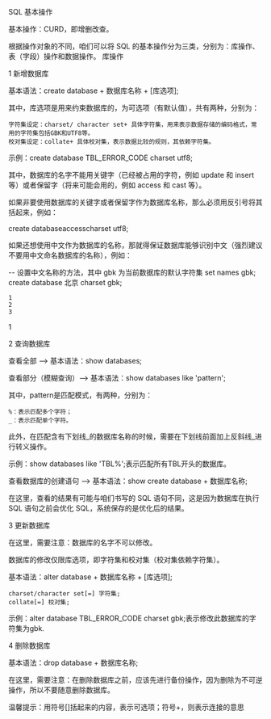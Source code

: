 SQL 基本操作

基本操作：CURD，即增删改查。

根据操作对象的不同，咱们可以将 SQL 的基本操作分为三类，分别为：库操作、表（字段）操作和数据操作。
库操作

1 新增数据库

基本语法：create database + 数据库名称 + [库选项];

其中，库选项是用来约束数据库的，为可选项（有默认值），共有两种，分别为：

    字符集设定：charset/ character set+ 具体字符集，用来表示数据存储的编码格式，常用的字符集包括GBK和UTF8等。
    校对集设定：collate+ 具体校对集，表示数据比较的规则，其依赖字符集。

示例：create database TBL_ERROR_CODE charset utf8;

其中，数据库的名字不能用关键字（已经被占用的字符，例如 update 和 insert 等）或者保留字（将来可能会用的，例如 access 和 cast 等）。

如果非要使用数据库的关键字或者保留字作为数据库名称，那么必须用反引号将其括起来，例如：

create databaseaccesscharset utf8;

如果还想使用中文作为数据库的名称，那就得保证数据库能够识别中文（强烈建议不要用中文命名数据库的名称），例如：

-- 设置中文名称的方法，其中 gbk 为当前数据库的默认字符集
set names gbk;
create database 北京 charset gbk;

    1
    2
    3

1

2 查询数据库

查看全部 –> 基本语法：show databases;

查看部分（模糊查询）–> 基本语法：show databases like 'pattern';

其中，pattern是匹配模式，有两种，分别为：

    %：表示匹配多个字符；
    _：表示匹配单个字符。

此外，在匹配含有下划线_的数据库名称的时候，需要在下划线前面加上反斜线\_进行转义操作。

示例：show databases like 'TBL%';表示匹配所有TBL开头的数据库。

查看数据库的创建语句 –> 基本语法：show create database + 数据库名称;

在这里，查看的结果有可能与咱们书写的 SQL 语句不同，这是因为数据库在执行 SQL 语句之前会优化 SQL，系统保存的是优化后的结果。

3 更新数据库

在这里，需要注意：数据库的名字不可以修改。

数据库的修改仅限库选项，即字符集和校对集（校对集依赖字符集）。

基本语法：alter database + 数据库名称 + [库选项];

    charset/character set[=] 字符集;
    collate[=] 校对集;

示例：alter database TBL_ERROR_CODE charset gbk;表示修改此数据库的字符集为gbk.

4 删除数据库

基本语法：drop database + 数据库名称;

在这里，需要注意：在删除数据库之前，应该先进行备份操作，因为删除为不可逆操作，所以不要随意删除数据库。

温馨提示：用符号[]括起来的内容，表示可选项；符号+，则表示连接的意思
